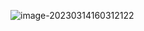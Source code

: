 ![image-20230314160312122](https://gwzone.oss-cn-beijing.aliyuncs.com/typora-user-images/image-20230314160312122.png)